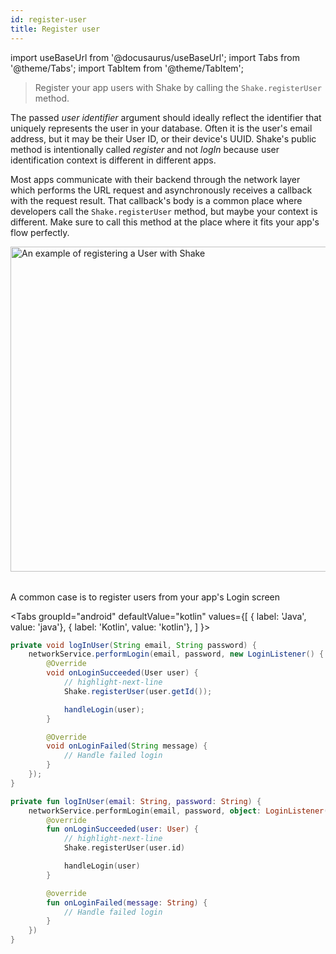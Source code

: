 ```yaml
---
id: register-user
title: Register user
---
```

import useBaseUrl from '@docusaurus/useBaseUrl';
import Tabs from '@theme/Tabs';
import TabItem from '@theme/TabItem';

>Register your app users with Shake by calling the `Shake.registerUser` method.

The passed _user identifier_ argument should ideally reflect the identifier that uniquely represents the user in your database.
Often it is the user's email address, but it may be their User ID, or their device's UUID.
Shake's public method is intentionally
called _register_ and not _logIn_ because user identification context is different in different apps.

Most apps communicate with their backend through the network layer
which performs the URL request and asynchronously receives a callback with the request result.
That callback's body is a common place where developers call the `Shake.registerUser` method,
but maybe your context is different.
Make sure to call this method at the place where it fits your app's flow perfectly.

<table class="media-container mt-50">
<img
  alt="An example of registering a User with Shake"
  width="520"
  src={useBaseUrl('screens/register-user-flow.svg')}
/>
</table>
<p class="p2 center-align mb-50">A common case is to register users from your app's Login screen</p>

<Tabs
  groupId="android"
  defaultValue="kotlin"
  values={[
    { label: 'Java', value: 'java'},
    { label: 'Kotlin', value: 'kotlin'},
  ]
}>

<TabItem value="java">

```java title="LoginActivity.java"
private void logInUser(String email, String password) {
    networkService.performLogin(email, password, new LoginListener() {
        @Override
        void onLoginSucceeded(User user) {
            // highlight-next-line
            Shake.registerUser(user.getId());

            handleLogin(user);
        }

        @Override
        void onLoginFailed(String message) {
            // Handle failed login
        }
    });
}
```

</TabItem>

<TabItem value="kotlin">

```kotlin title="LoginActivity.kt"
private fun logInUser(email: String, password: String) {
    networkService.performLogin(email, password, object: LoginListener() {
        @override
        fun onLoginSucceeded(user: User) {
            // highlight-next-line
            Shake.registerUser(user.id)

            handleLogin(user)
        }

        @override
        fun onLoginFailed(message: String) {
            // Handle failed login
        }
    })
}
```

</TabItem>
</Tabs>